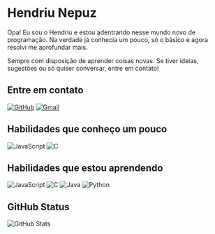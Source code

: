 # Hendriu Nepuz

Opa! Eu sou o Hendriu e estou adentrando nesse mundo novo de programação. Na verdade já conhecia um pouco, só o básico e agora resolvi me aprofundar mais.

Sempre com disposição de aprender coisas novas. Se tiver ideias, sugestões ou só quiser conversar, entre em contato!

## Entre em contato
[![GitHub](https://img.shields.io/badge/GitHub-100000?style=for-the-badge&logo=github&logoColor=red)](https://github.com/HendriuNepuz)
[![Gmail](https://img.shields.io/badge/Gmail-333333?style=for-the-badge&logo=gmail&logoColor=purple)](mailto:hendriunepuz@gmail.com)

## Habilidades que conheço um pouco
![JavaScript](https://img.shields.io/badge/JavaScript-F7DF1E?style=for-the-badge&logo=javascript&logoColor=black)
![C](https://img.shields.io/badge/C-00599C?style=for-the-badge&logo=c&logoColor=white)

## Habilidades que estou aprendendo
![JavaScript](https://img.shields.io/badge/JavaScript-F7DF1E?style=for-the-badge&logo=javascript&logoColor=black)
![C](https://img.shields.io/badge/C-00599C?style=for-the-badge&logo=c&logoColor=white)
![Java](https://img.shields.io/badge/java-%23ED8B00.svg?style=for-the-badge&logo=openjdk&logoColor=white)
![Python](https://img.shields.io/badge/python-3670A0?style=for-the-badge&logo=python&logoColor=ffdd54)

## GitHub Status
![GitHub Stats](https://github-readme-stats.vercel.app/api?username=HendriuNepuz&theme=transparent&bg_color=000&border_color=E94D5F&show_icons=true&icon_color=E94D5F&title_color=E94D5F&text_color=FFF)

<!---
HendriuNepuz/HendriuNepuz is a ✨ special ✨ repository because its `README.md` (this file) appears on your GitHub profile.
You can click the Preview link to take a look at your changes.
--->
